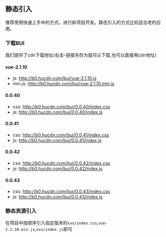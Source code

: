 ## 静态引入

推荐使用快速上手中的方式，进行新项目开发。静态引入的方式比较适合老的应用。

### 下载BUI

我们提供了cdn下载地址(右击-链接另存为就可以下载,也可以直接用cdn地址)

#### vue-2.1.10
- js: http://b0.hucdn.com/bui/vue-2.1.10.js
- min.js: http://b0.hucdn.com/bui/vue-2.1.10.min.js

#### 0.0.40
- css: http://b0.hucdn.com/bui/0.0.40/index.css
- js: http://b0.hucdn.com/bui/0.0.40/index.js

#### 0.0.41
- css: http://b0.hucdn.com/bui/0.0.41/index.css
- js: http://b0.hucdn.com/bui/0.0.41/index.js

#### 0.0.42
- css: http://b0.hucdn.com/bui/0.0.42/index.css
- js: http://b0.hucdn.com/bui/0.0.42/index.js

#### 0.0.43
- css: http://b0.hucdn.com/bui/0.0.43/index.css
- js: http://b0.hucdn.com/bui/0.0.43/index.js

### 静态资源引入

在项目中按顺序引入指定版本的`xxx/index.css`,`vue-2.1.10.min.js`,`xxx/index.js`即可
